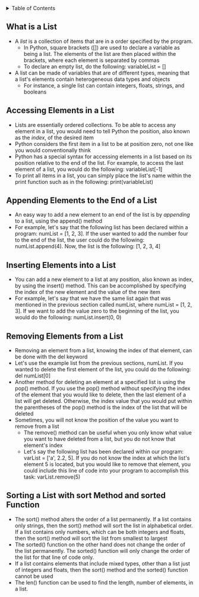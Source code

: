 <details>
<summary>Table of Contents</summary>
<ol>
  <li>
    <a href='#what-is-a-list'>What is a List</a>
  </li>
  <li>
    <a href='#accessing-elements-in-a-list'>Accessing Elements in a List</a>
  </li>
  <li>
    <a href='#appending-elements-to-the-end-of-a-list'>Appending Elements to the End of a List</a>
  </li>  
  <li>
    <a href='#inserting-elements-into-a-list'>Inserting Elements to the End of a List</a>
  </li> 
  <li>
    <a href='#removing-elements-from-a-list'>Removing Elements from a List</a>
  </li>
  <li>
    <a href='#sorting-a-list-with-sort-method-and-sorted-function'>Sorting a List with sort Method and sorted Function</a>
  </li>               
</ol>
</details>

## What is a List
<ul>
  <li>
    <a>A <em>list</em> is a collection of items that are in a order specified by the program.</a>
    <ul>
      <li>
        <a>In Python, square brackets ([]) are used to declare a variable as being a list.  The elements of the list are then placed within the brackets, where each element is separated by commas</a>
      </li> 
      <li>
        <a>To declare an empty list, do the following: variableList = []</a>
    </ul>   
  </li>  
  <li>
    <a>A list can be made of variables that are of different types, meaning that a list's elements contain heterogeneous data types and objects</a>
    <ul>
      <li>
        <a>For instance, a single list can contain integers, floats, strings, and booleans</a>
      </li>  
    </ul>  
  </li>  
</ul>

## Accessing Elements in a List
<ul>
  <li>
    <a>Lists are essentially ordered collections.  To be able to access any element in a list, you would need to tell Python the position, also known as the <em>index</em>, of the desired item</a>
  </li>
  <li>
    <a>Python considers the first item in a list to be at position zero, not one like you would conventionally think</a>
  </li> 
  <li>
    <a>Python has a special syntax for accessing elements in a list based on its position relative to the end of the list.  For example, to access the last element of a list, you would do the following: variableList[-1]</a> 
  </li> 
  <li>
    <a>To print all items in a list, you can simply place the list's name within the print function such as in the following: print(variableList)</a>
  </li>  
</ul> 

## Appending Elements to the End of a List
<ul>
  <li>
    <a>An easy way to add a new element to an end of the list is by <em>appending</em> to a list, using the append() method</a>
  </li> 
  <li>
    <a>For example, let's say that the following list has been declared within a program: numList = [1, 2, 3].  If the user wanted to add the number four to the end of the list, the user could do the following: numList.append(4).  Now, the list is the following: [1, 2, 3, 4]
  </li>
</ul>  

## Inserting Elements into a List
<ul>
  <li>
    <a>You can add a new element to a list at any position, also known as index, by using the insert() method.  This can be accomplished by specifying the index of the new element and the value of the new item</a>
  </li>
  <li>
    <a>For example, let's say that we have the same list again that was mentioned in the previous section called numList, where numList = [1, 2, 3].  If we want to add the value zero to the beginning of the list, you would do the following: numList.insert(0, 0)</a>
  </li>
</ul>

## Removing Elements from a List
<ul>
  <li>
    <a>Removing an element from a list, knowing the index of that element, can be done with the del keyword</a>
  </li>
  <li>
    <a>Let's use the example list from the previous sections, numList.  If you wanted to delete the first element of the list, you could do the following: del numList[0]</a>
  </li>
  <li>
    <a>Another method for deleting an element at a specified list is using the pop() method.  If you use the pop() method without specifying the index of the element that you would like to delete, then the last element of a list will get deleted.  Otherwise, the index value that you would put within the parentheses of the pop() method is the index of the list that will be deleted</a>  
  <li>
    <a>Sometimes, you will not know the position of the value you want to remove from a list</a>
    <ul>
      <li>
        <a>The remove() method can be useful when you only know what value you want to have deleted from a list, but you do not know that element's index</a>
      </li>
      <li>
        <a>Let's say the following list has been declared within our program: varList = ['a', 2.2, 5].  If you do not know the index at which the list's element 5 is located, but you would like to remove that element, you could include this line of code into your program to accomplish this task: varList.remove(5)
      </li>  
    </ul>  
  </li> 
</ul>

## Sorting a List with sort Method and sorted Function
<ul>
  <li>
    <a>The sort() method alters the order of a list permanently.  If a list contains only strings, then the sort() method will sort the list in alphabetical order.  If a list contains only numbers, which can be both integers and floats, then the sort() method will sort the list from smallest to largest</a>
  </li>
  <li>
    <a>The sorted() function on the other hand does not change the order of the list permanently.  The sorted() function will only change the order of the list for that line of code only.</a>
  </li>
  <li>
    <a>If a list contains elements that include mixed types, other than a list just of integers and floats, then the sort() method and the sorted() function cannot be used</a>
  </li>
  <li>
    <a>The len() function can be used to find the length, number of elements, in a list.</a>
  </li>  
</ul>        
